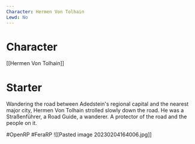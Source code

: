 ```yaml
---
Character: Hermen Von Tolhain
Lewd: No
---
```

# Character
[[Hermen Von Tolhain]]

# Starter
Wandering the road between Adedstein's regional capital and the nearest major city, Hermen Von Tolhain strolled slowly down the road. He was a Straßenführer, a Road Guide, a wanderer. A protector of the road and the people on it. 

#OpenRP #FeraRP
![[Pasted image 20230204164006.jpg]]